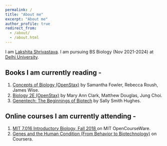 ```yaml
---
permalink: /
title: "About me"
excerpt: "About me"
author_profile: true
redirect_from: 
  - /about/
  - /about.html
---
```


I am [Lakshita Shrivastava](https://www.linkedin.com/in/lakshita-shrivastava-0b15121bb/). I am pursuing BS Biology (Nov 2021-2024) at [Delhi University](http://www.du.ac.in/).

Books I am currently reading - 
-----
1. [Concepts of Biology (OpenStax)](https://openstax.org/details/books/concepts-biology) by Samantha Fowler, Rebecca Roush, James Wise.
2. [Biology 2E (OpenStax)](https://openstax.org/details/books/biology-2e) by Mary Ann Clark, Matthew Douglas, Jung Choi.
3. [Genentech: The Beginnings of Biotech](https://press.uchicago.edu/ucp/books/book/chicago/G/bo8169877.html) by Sally Smith Hughes. 

Online courses I am currently attending -
----------
1. [MIT 7.016 Introductory Biology, Fall 2018 ](https://ocw.mit.edu/courses/biology/7-016-introductory-biology-fall-2018/) on  MIT OpenCourseWare.
2. [Genes and the Human Condition (From Behavior to Biotechnology)](https://www.coursera.org/learn/genes) on Coursera.



